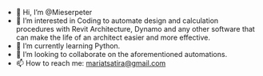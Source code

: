 - 👋 Hi, I’m @Mieserpeter
- 👀 I’m interested in Coding to automate design and calculation procedures with Revit Architecture, Dynamo and any other software that can make the life of an architect easier and more effective.
- 🌱 I’m currently learning Python.
- 💞️ I’m looking to collaborate on the aforementioned automations.
- 📫 How to reach me: mariatsatira@gmail.com

<!---
Mieserpeter/Mieserpeter is a ✨ special ✨ repository because its `README.md` (this file) appears on your GitHub profile.
You can click the Preview link to take a look at your changes.
--->
